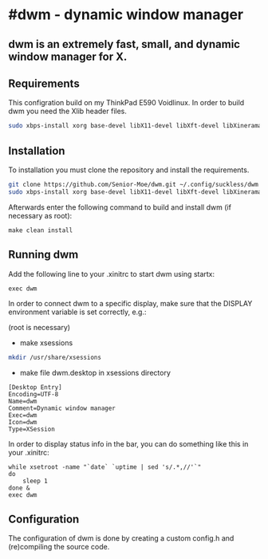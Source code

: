 #dwm - dynamic window manager
============================
## dwm is an extremely fast, small, and dynamic window manager for X.


## Requirements
This configration build on my ThinkPad E590 Voidlinux. In order to build dwm you need the Xlib header files.

```sh
sudo xbps-install xorg base-devel libX11-devel libXft-devel libXinerama-devel freetype-devel fontconfig-devel fribidi-devel
```

## Installation
To installation you must clone the repository and  install the requirements. 

```sh 
git clone https://github.com/Senior-Moe/dwm.git ~/.config/suckless/dwm
sudo xbps-install xorg base-devel libX11-devel libXft-devel libXinerama-devel freetype-devel fontconfig-devel fribidi-devel
```
Afterwards enter the following command to build and install dwm (if
necessary as root):

    make clean install


## Running dwm
Add the following line to your .xinitrc to start dwm using startx:

    exec dwm

In order to connect dwm to a specific display, make sure that
the DISPLAY environment variable is set correctly, e.g.:

(root is necessary)
- make xsessions
```sh
mkdir /usr/share/xsessions
```
- make file dwm.desktop in xsessions directory
```
[Desktop Entry]
Encoding=UTF-8
Name=dwm
Comment=Dynamic window manager
Exec=dwm
Icon=dwm
Type=XSession
```


In order to display status info in the bar, you can do something
like this in your .xinitrc:

    while xsetroot -name "`date` `uptime | sed 's/.*,//'`"
    do
    	sleep 1
    done &
    exec dwm


## Configuration
The configuration of dwm is done by creating a custom config.h
and (re)compiling the source code.
